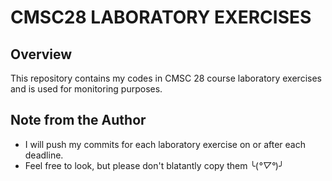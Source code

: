 # CMSC28 LABORATORY EXERCISES

## Overview
This repository contains my codes in CMSC 28 course laboratory exercises and is used for monitoring purposes.

## Note from the Author
* I will push my commits for each laboratory exercise on or after each deadline.
* Feel free to look, but please don't blatantly copy them ╰(*°▽°*)╯

